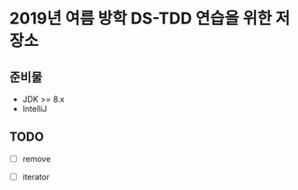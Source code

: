 # 2019년 여름 방학 DS-TDD 연습을 위한 저장소

## 준비물

* JDK >= 8.x
* IntelliJ

## TODO

-[ ] remove

-[ ] iterator
